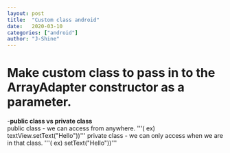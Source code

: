 ```yaml
---
layout: post
title:  "Custom class android"
date:   2020-03-10
categories: ["android"]
author: "J-Shine"
---
```


# Make custom class to pass in to the ArrayAdapter constructor as a parameter.

-**public class vs private class**   
public class - we can access from anywhere. 
'''( ex) textView.setText("Hello"))'''
private class - we can only access when we are in that class. 
'''( ex) setText("Hello"))'''

